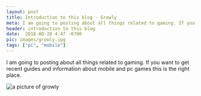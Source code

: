 ```yaml
---
layout: post
title: Introduction to this blog · Growly
meta: I am going to posting about all things related to gaming. If you want to get recent guides and information about games.
header: introduction to this blog
date:  2018-08-28 4:47 -0700
pic: images/growly.jpg
tags: ["pc", "mobile"]
---
```


I am going to posting about all things related to gaming. If you want to get recent guides and information about mobile and pc games this is the right place.

<p class="content__center-image">
  <img src="{{ site.baseurl }}/images/growly.jpg" alt="a picture of growly">
</p>